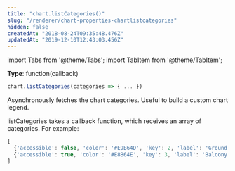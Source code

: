 ```yaml
---
title: "chart.listCategories()"
slug: "/renderer/chart-properties-chartlistcategories"
hidden: false
createdAt: "2018-08-24T09:35:48.476Z"
updatedAt: "2019-12-10T12:43:03.456Z"
---
```


import Tabs from '@theme/Tabs';
import TabItem from '@theme/TabItem';

**Type**: function(callback)  

```javascript
chart.listCategories(categories => { ... })
```

Asynchronously fetches the chart categories. Useful to build a custom chart legend.

listCategories takes a callback function, which receives an array of categories. For example:

```javascript
[
  {'accessible': false, 'color': '#E9B64D', 'key': 2, 'label': 'Ground Floor', 'pricing': {'price': 30, 'formattedPrice': '30€'}},
  {'accessible': true, 'color': '#E8B64E', 'key': 3, 'label': 'Balcony', 'pricing': {'price': 40, 'formattedPrice': '40€'}}
]
```
